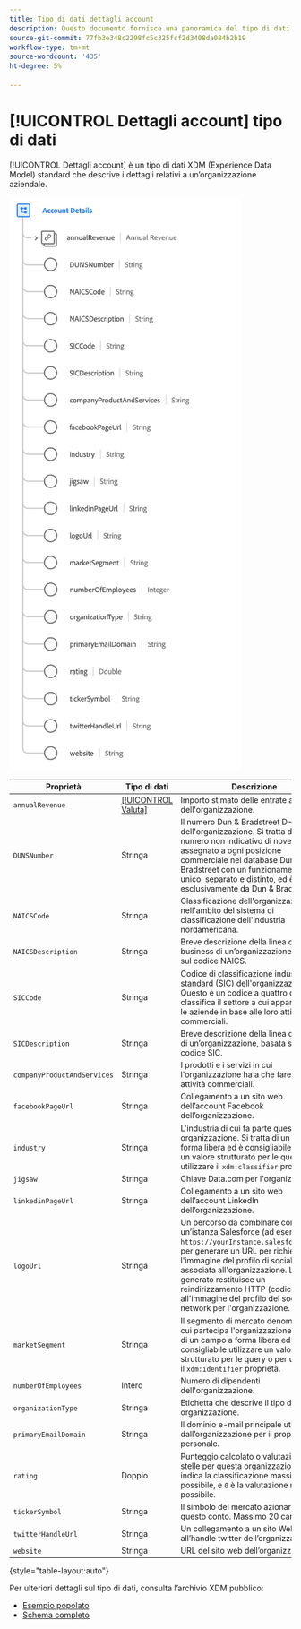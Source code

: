 ```yaml
---
title: Tipo di dati dettagli account
description: Questo documento fornisce una panoramica del tipo di dati XDM (Account Details Experience Data Model).
source-git-commit: 77fb3e348c2298fc5c325fcf2d3408da084b2b19
workflow-type: tm+mt
source-wordcount: '435'
ht-degree: 5%

---
```


# [!UICONTROL Dettagli account] tipo di dati

[!UICONTROL Dettagli account] è un tipo di dati XDM (Experience Data Model) standard che descrive i dettagli relativi a un’organizzazione aziendale.

![Struttura del tipo di dati](../images/data-types/account-details.png)

| Proprietà | Tipo di dati | Descrizione |
| --- | --- | --- |
| `annualRevenue` | [[!UICONTROL Valuta]](./currency.md) | Importo stimato delle entrate annuali dell&#39;organizzazione. |
| `DUNSNumber` | Stringa | Il numero Dun &amp; Bradstreet D-U-N-S dell&#39;organizzazione. Si tratta di un numero non indicativo di nove cifre assegnato a ogni posizione commerciale nel database Dun &amp; Bradstreet con un funzionamento unico, separato e distinto, ed è gestito esclusivamente da Dun &amp; Bradstreet. |
| `NAICSCode` | Stringa | Classificazione dell&#39;organizzazione nell&#39;ambito del sistema di classificazione dell&#39;industria nordamericana. |
| `NAICSDescription` | Stringa | Breve descrizione della linea di business di un’organizzazione, basata sul codice NAICS. |
| `SICCode` | Stringa | Codice di classificazione industriale standard (SIC) dell&#39;organizzazione. Questo è un codice a quattro cifre che classifica il settore a cui appartengono le aziende in base alle loro attività commerciali. |
| `SICDescription` | Stringa | Breve descrizione della linea di attività di un’organizzazione, basata sul suo codice SIC. |
| `companyProductAndServices` | Stringa | I prodotti e i servizi in cui l&#39;organizzazione ha a che fare o svolge attività commerciali. |
| `facebookPageUrl` | Stringa | Collegamento a un sito web dell’account Facebook dell’organizzazione. |
| `industry` | Stringa | L&#39;industria di cui fa parte questa organizzazione. Si tratta di un campo a forma libera ed è consigliabile utilizzare un valore strutturato per le query o per utilizzare il `xdm:classifier` proprietà. |
| `jigsaw` | Stringa | Chiave Data.com per l&#39;organizzazione. |
| `linkedinPageUrl` | Stringa | Collegamento a un sito web dell’account LinkedIn dell’organizzazione. |
| `logoUrl` | Stringa | Un percorso da combinare con l’URL di un’istanza Salesforce (ad esempio, `https://yourInstance.salesforce.com/`) per generare un URL per richiedere l&#39;immagine del profilo di social network associata all&#39;organizzazione. L&#39;URL generato restituisce un reindirizzamento HTTP (codice 302) all&#39;immagine del profilo del social network per l&#39;organizzazione. |
| `marketSegment` | Stringa | Il segmento di mercato denominato a cui partecipa l&#39;organizzazione. Si tratta di un campo a forma libera ed è consigliabile utilizzare un valore strutturato per le query o per utilizzare il `xdm:identifier` proprietà. |
| `numberOfEmployees` | Intero | Numero di dipendenti dell&#39;organizzazione. |
| `organizationType` | Stringa | Etichetta che descrive il tipo di organizzazione. |
| `primaryEmailDomain` | Stringa | Il dominio e-mail principale utilizzato dall’organizzazione per il proprio personale. |
| `rating` | Doppio | Punteggio calcolato o valutazione a stelle per questa organizzazione. `1` indica la classificazione massima possibile, e `0` è la valutazione minima possibile. |
| `tickerSymbol` | Stringa | Il simbolo del mercato azionario per questo conto. Massimo 20 caratteri. |
| `twitterHandleUrl` | Stringa | Un collegamento a un sito Web all’handle twitter dell’organizzazione. |
| `website` | Stringa | URL del sito web dell’organizzazione. |

{style=&quot;table-layout:auto&quot;}

Per ulteriori dettagli sul tipo di dati, consulta l’archivio XDM pubblico:

* [Esempio popolato](https://github.com/adobe/xdm/blob/master/components/datatypes/b2b/account-organization.example.1.json)
* [Schema completo](https://github.com/adobe/xdm/blob/master/components/datatypes/b2b/account-organization.schema.json)
